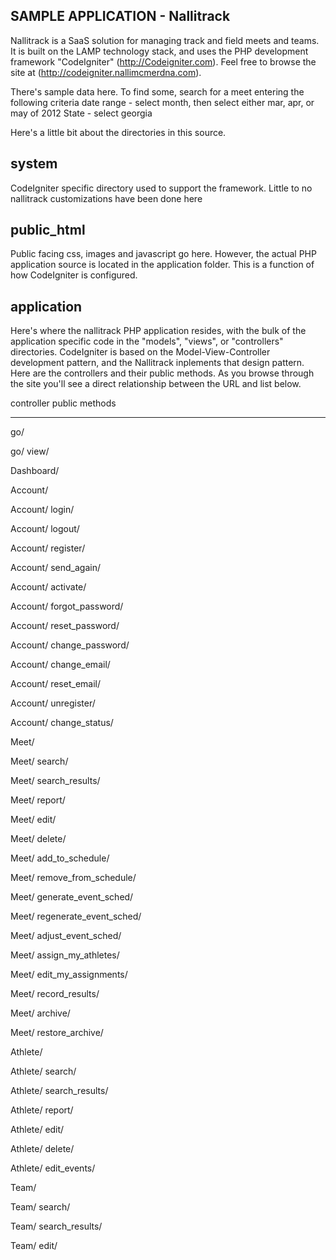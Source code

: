 <h2>SAMPLE APPLICATION - Nallitrack</h2>

Nallitrack is a SaaS solution for managing track and field meets and teams. It is built on the LAMP technology stack, and uses the PHP development framework "CodeIgniter" (http://Codeigniter.com). Feel free to browse the site at (http://codeigniter.nallimcmerdna.com).


There's sample data here. To find some, search for a meet entering the following criteria
	date range - select month, then select either mar, apr, or may of 2012
	State - select georgia

Here's a little bit about the directories in this source.

system
------
CodeIgniter specific directory used to support the framework. Little to no nallitrack customizations have been done here

public_html
-----------
Public facing css, images and javascript go here.  However, the actual PHP application source is located in the application folder. This is a function of how CodeIgniter is configured.

application
-----------
Here's where the nallitrack PHP application resides, with the bulk of the application specific code in the "models", "views", or "controllers" directories. CodeIgniter is based on the Model-View-Controller development pattern, and the Nallitrack inplements that design pattern. Here are the controllers and their public methods. As you browse through the site you'll see a direct relationship between the URL and list below.

controller	public methods
----------	--------------
go/	

go/		view/

Dashboard/	

Account/	

Account/	login/

Account/	logout/

Account/	register/

Account/	send_again/

Account/	activate/

Account/	forgot_password/

Account/	reset_password/

Account/	change_password/

Account/	change_email/

Account/	reset_email/

Account/	unregister/

Account/	change_status/

Meet/		

Meet/		search/

Meet/		search_results/

Meet/		report/

Meet/		edit/

Meet/		delete/

Meet/		add_to_schedule/

Meet/		remove_from_schedule/

Meet/		generate_event_sched/

Meet/		regenerate_event_sched/

Meet/		adjust_event_sched/

Meet/		assign_my_athletes/

Meet/		edit_my_assignments/

Meet/		record_results/

Meet/		archive/

Meet/		restore_archive/

Athlete/	

Athlete/	search/

Athlete/	search_results/

Athlete/	report/

Athlete/	edit/

Athlete/	delete/

Athlete/	edit_events/

Team/	

Team/		search/

Team/		search_results/

Team/		edit/
